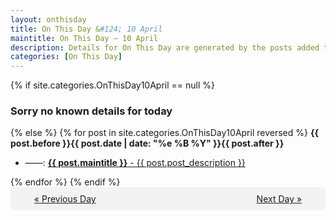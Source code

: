 ```yaml
---
layout: onthisday
title: On This Day &#124; 10 April
maintitle: On This Day — 10 April
description: Details for On This Day are generated by the posts added to the website so the content is subject to changes/updates over time.
categories: [On This Day]
---
```


{% if site.categories.OnThisDay10April == null %}
<h3>Sorry no known details for today</h3>
{% else %}
{% for post in site.categories.OnThisDay10April reversed %}
<strong>{{ post.before }}{{ post.date | date: "%e %B %Y" }}{{ post.after }}</strong>
<ul>
<li> ——: <a class="{{ post.class }}" href="{{ post.url }}"><strong>{{ post.maintitle }}</strong> - {{ post.post_description }}</a></li>
</ul>
{% endfor %}
{% endif %}

<div style="background-color: #f3f3f3; padding: 10px; border-radius: 5px; text-align: center; display: flex; justify-content: space-evenly;">
<a href="/onthisday/04/04-09">« Previous Day</a>
<span style="visibility:hidden;">[ Visit Leap Year February 29 ]</span>
<a href="/onthisday/04/04-11">Next Day »</a>
</div>
